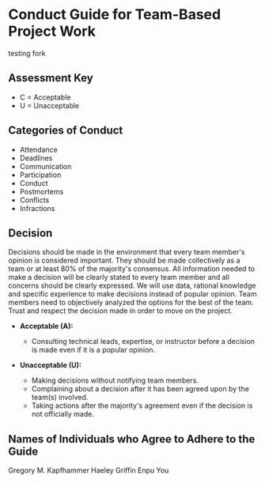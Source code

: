 # Conduct Guide for Team-Based Project Work

testing fork

## Assessment Key

* C = Acceptable
* U = Unacceptable

## Categories of Conduct

* Attendance
* Deadlines
* Communication
* Participation
* Conduct
* Postmortems
* Conflicts
* Infractions

## Decision

Decisions should be made in the environment that every team member's opinion
is considered important. They should be made collectively as a team or at
least 80% of the majority's consensus. All information needed to make a
decision will be clearly stated to every team member and all concerns should
be clearly expressed. We will use data, rational knowledge and specific
experience to make decisions instead of popular opinion. Team members need to
objectively analyzed the options for the best of the team. Trust and respect
the decision made in order to move on the project.

* **Acceptable (A):**
  * Consulting technical leads, expertise, or instructor before a decision is
    made even if it is a popular opinion.

* **Unacceptable (U):**
  * Making decisions without notifying team members.
  * Complaining about a decision after it has been
    agreed upon by the team(s) involved.
  * Taking actions after the majority's agreement
    even if the decision is not officially made.

## Names of Individuals who Agree to Adhere to the Guide
Gregory M. Kapfhammer
Haeley Griffin
Enpu You
